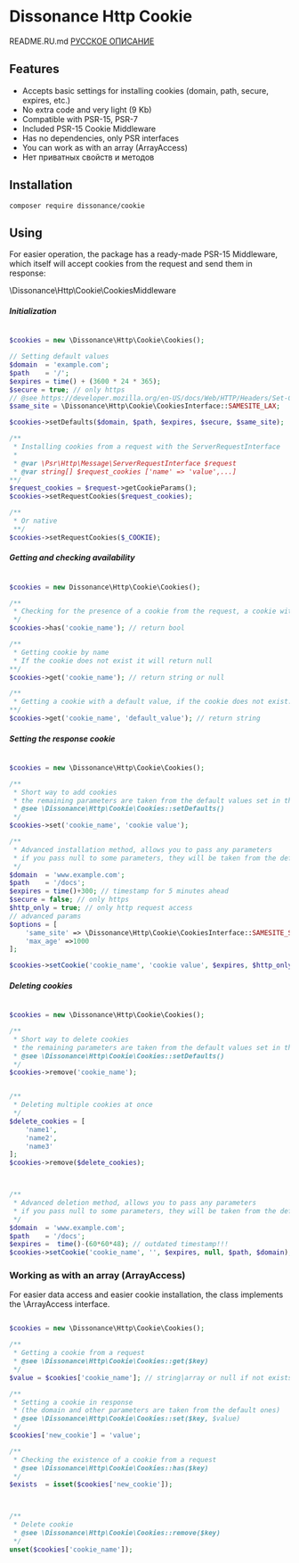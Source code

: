 # Dissonance Http Cookie
README.RU.md  [РУССКОЕ ОПИСАНИЕ](https://github.com/dissonance-php/http-cookie/blob/master/README.RU.md)
## Features

- Accepts basic settings for installing cookies (domain, path, secure, expires, etc.)
- No extra code and very light (9 Kb)
- Compatible with PSR-15, PSR-7
- Included PSR-15 Cookie Middleware
- Has no dependencies, only PSR interfaces
- You can work as with an array (ArrayAccess)
- Нет приватных свойств и методов


## Installation
```
composer require dissonance/cookie 
```

## Using

For easier operation, the package has a ready-made PSR-15 Middleware,
which itself will accept cookies from the request and send them in response:

\Dissonance\Http\Cookie\CookiesMiddleware


##### Initialization
```php

$cookies = new \Dissonance\Http\Cookie\Cookies();

// Setting default values
$domain  = 'example.com';
$path    = '/';
$expires = time() + (3600 * 24 * 365);
$secure = true; // only https
// @see https://developer.mozilla.org/en-US/docs/Web/HTTP/Headers/Set-Cookie#attributes
$same_site = \Dissonance\Http\Cookie\CookiesInterface::SAMESITE_LAX;

$cookies->setDefaults($domain, $path, $expires, $secure, $same_site);

/**
 * Installing cookies from a request with the ServerRequestInterface
 *
 * @var \Psr\Http\Message\ServerRequestInterface $request
 * @var string[] $request_cookies ['name' => 'value',...]
**/
$request_cookies = $request->getCookieParams();
$cookies->setRequestCookies($request_cookies);

/**
 * Or native
 **/
$cookies->setRequestCookies($_COOKIE);

```

##### Getting and checking availability

```php

$cookies = new Dissonance\Http\Cookie\Cookies();

/**
 * Checking for the presence of a cookie from the request, a cookie with an empty value also exists
 */
$cookies->has('cookie_name'); // return bool 

/**
 * Getting cookie by name
 * If the cookie does not exist it will return null
**/
$cookies->get('cookie_name'); // return string or null 

/**
 * Getting a cookie with a default value, if the cookie does not exist.
**/
$cookies->get('cookie_name', 'default_value'); // return string  

```

##### Setting the response cookie

```php

$cookies = new \Dissonance\Http\Cookie\Cookies();

/**
 * Short way to add cookies
 * the remaining parameters are taken from the default values set in the method:
 * @see \Dissonance\Http\Cookie\Cookies::setDefaults()
 */
$cookies->set('cookie_name', 'cookie value');

/**
 * Advanced installation method, allows you to pass any parameters
 * if you pass null to some parameters, they will be taken from the default ones
 */
$domain  = 'www.example.com';
$path    = '/docs';
$expires = time()+300; // timestamp for 5 minutes ahead
$secure = false; // only https
$http_only = true; // only http request access
// advanced params
$options = [
    'same_site' => \Dissonance\Http\Cookie\CookiesInterface::SAMESITE_STRICT,
    'max_age' =>1000
];

$cookies->setCookie('cookie_name', 'cookie value', $expires, $http_only, $path, $domain, $secure, $options);

```


##### Deleting cookies

```php

$cookies = new \Dissonance\Http\Cookie\Cookies();

/**
 * Short way to delete cookies
 * the remaining parameters are taken from the default values set in the method:
 * @see \Dissonance\Http\Cookie\Cookies::setDefaults()
 */
$cookies->remove('cookie_name');


/**
 * Deleting multiple cookies at once
 */
$delete_cookies = [
    'name1',
    'name2',
    'name3'
];
$cookies->remove($delete_cookies);



/**
 * Advanced deletion method, allows you to pass any parameters
 * if you pass null to some parameters, they will be taken from the default ones
 */
$domain  = 'www.example.com';
$path    = '/docs';
$expires =  time()-(60*60*48); // outdated timestamp!!!
$cookies->setCookie('cookie_name', '', $expires, null, $path, $domain);

```

### Working as with an array (ArrayAccess)
For easier data access and easier cookie installation, the class implements the \ArrayAccess interface.


```php

$cookies = new \Dissonance\Http\Cookie\Cookies();

/**
 * Getting a cookie from a request
 * @see \Dissonance\Http\Cookie\Cookies::get($key)
 */
$value = $cookies['cookie_name']; // string|array or null if not exists

/**
 * Setting a cookie in response 
 * (the domain and other parameters are taken from the default ones)
 * @see \Dissonance\Http\Cookie\Cookies::set($key, $value)
 */
$cookies['new_cookie'] = 'value';

/**
 * Checking the existence of a cookie from a request
 * @see \Dissonance\Http\Cookie\Cookies::has($key)
 */
$exists  = isset($cookies['new_cookie']);



/**
 * Delete cookie
 * @see \Dissonance\Http\Cookie\Cookies::remove($key)
 */
unset($cookies['cookie_name']);


```





